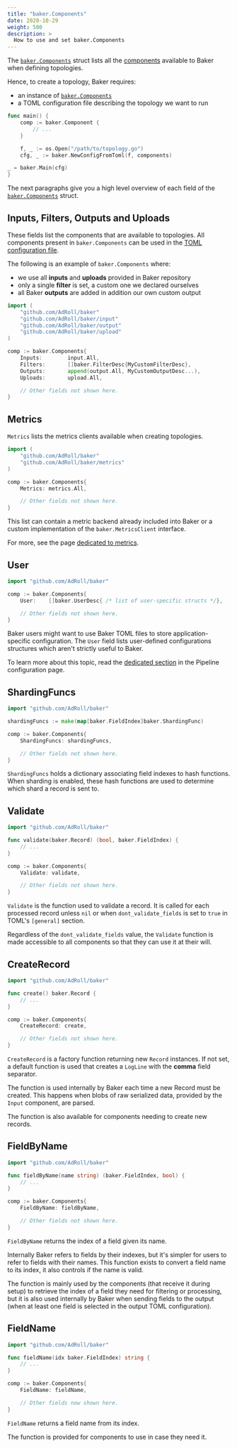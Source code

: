 ```yaml
---
title: "baker.Components"
date: 2020-10-29
weight: 500
description: >
  How to use and set baker.Components
---
```


The [`baker.Components`](https://pkg.go.dev/github.com/AdRoll/baker#Components) struct
lists all the [components](/docs/core-concepts/#record-and-logline) available to Baker when defining topologies.


Hence, to create a topology, Baker requires:

* an instance of [`baker.Components`](https://pkg.go.dev/github.com/AdRoll/baker#Components)
* a TOML configuration file describing the topology we want to run

```go
func main() {
	comp := baker.Component {
		// ...
	}

	f, _ := os.Open("/path/to/topology.go")
	cfg, _ := baker.NewConfigFromToml(f, components)

_ = baker.Main(cfg)
}
```

The next paragraphs give you a high level overview of each field of the 
[`baker.Components`](https://pkg.go.dev/github.com/AdRoll/baker#Components) struct.


## Inputs, Filters, Outputs and Uploads

These fields list the components that are available to topologies. All components present
in `baker.Components` can be used in the [TOML configuration file](/docs/core-concepts/toml/).

The following is an example of `baker.Components` where:

* we use all **inputs** and **uploads** provided in Baker repository
* only a single **filter** is set, a custom one we declared ourselves
* all Baker **outputs** are added in addition our own custom output

```go
import (
	"github.com/AdRoll/baker"
	"github.com/AdRoll/baker/input"
	"github.com/AdRoll/baker/output"
	"github.com/AdRoll/baker/upload"
)

comp := baker.Components{
    Inputs:        input.All,
    Filters:       []baker.FilterDesc{MyCustomFilterDesc},
	Outputs:       append(output.All, MyCustomOutputDesc...),
	Uploads:       upload.All,

	// Other fields not shown here.
}
```

## Metrics

`Metrics` lists the metrics clients available when creating topologies.

```go
import (
	"github.com/AdRoll/baker"
	"github.com/AdRoll/baker/metrics"
)

comp := baker.Components{
    Metrics: metrics.All,

	// Other fields not shown here.
}
```


This list can contain a metric backend already included into Baker or a custom implementation
of the `baker.MetricsClient` interface.

For more, see the page [dedicated to metrics](/docs/core-concepts/metrics).

## User

```go
import "github.com/AdRoll/baker"

comp := baker.Components{
	User:    []baker.UserDesc{ /* list of user-specific structs */},

	// Other fields not shown here.
}
```

Baker users might want to use Baker TOML files to store application-specific configuration.
The `User` field lists user-defined configurations structures which aren't strictly
useful to Baker. 

To learn more about this topic, read the
[dedicated section](/docs/core-concepts/toml/#user-defined-configurations) in the Pipeline
configuration page.

## ShardingFuncs

```go
import "github.com/AdRoll/baker"

shardingFuncs := make(map[baker.FieldIndex]baker.ShardingFunc)

comp := baker.Components{
	ShardingFuncs: shardingFuncs,

	// Other fields not shown here.
}
```

`ShardingFuncs` holds a dictionary associating field indexes to hash functions. When sharding
is enabled, these hash functions are used to determine which shard a record is sent to.

## Validate

```go
import "github.com/AdRoll/baker"

func validate(baker.Record) (bool, baker.FieldIndex) {
	// ...
}

comp := baker.Components{
	Validate: validate,

	// Other fields not shown here.
}
```

`Validate` is the function used to validate a record. It is called for each processed record
unless `nil` or when `dont_validate_fields` is set to `true` in TOML's `[general]` section.

Regardless of the `dont_validate_fields` value, the `Validate` function is made accessible
to all components so that they can use it at their will.

## CreateRecord

```go
import "github.com/AdRoll/baker"

func create() baker.Record {
	// ...
}

comp := baker.Components{
	CreateRecord: create,

	// Other fields not shown here.
}
```

`CreateRecord` is a factory function returning new `Record` instances. If not set, a default function is
used that creates a `LogLine` with the **comma** field separator.

The function is used internally by Baker each time a new Record must be created. This
happens when blobs of raw serialized data, provided by the `Input` component, are parsed.

The function is also available for components needing to create new records.

## FieldByName

```go
import "github.com/AdRoll/baker"

func fieldByName(name string) (baker.FieldIndex, bool) {
	// ...
}

comp := baker.Components{
	FieldByName: fieldByName,

	// Other fields not shown here.
}
```

`FieldByName` returns the index of a field given its name.

Internally Baker refers to fields by their indexes, but it's simpler for users to refer to fields
with their names. This function exists to convert a field name to its index, it also controls
if the name is valid. 

The function is mainly used by the components (that receive it during setup) to retrieve the
index of a field they need for filtering or processing, but it is also used internally by
Baker when sending fields to the output (when at least one field is selected in the output
TOML configuration).

## FieldName

```go
import "github.com/AdRoll/baker"

func fieldName(idx baker.FieldIndex) string {
	// ...
}

comp := baker.Components{
	FieldName: fieldName,

	// Other fields now shown here.
}
```
`FieldName` returns a field name from its index.

The function is provided for components to use in case they need it.
